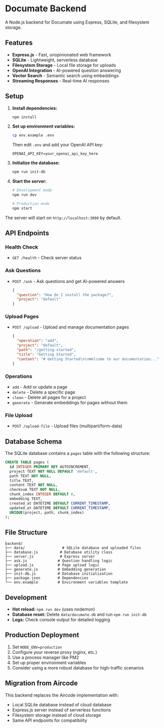 # Documate Backend

A Node.js backend for Documate using Express, SQLite, and filesystem storage.

## Features

- **Express.js** - Fast, unopinionated web framework
- **SQLite** - Lightweight, serverless database
- **Filesystem Storage** - Local file storage for uploads
- **OpenAI Integration** - AI-powered question answering
- **Vector Search** - Semantic search using embeddings
- **Streaming Responses** - Real-time AI responses

## Setup

1. **Install dependencies:**
   ```bash
   npm install
   ```

2. **Set up environment variables:**
   ```bash
   cp env.example .env
   ```
   Then edit `.env` and add your OpenAI API key:
   ```
   OPENAI_API_KEY=your_openai_api_key_here
   ```

3. **Initialize the database:**
   ```bash
   npm run init-db
   ```

4. **Start the server:**
   ```bash
   # Development mode
   npm run dev
   
   # Production mode
   npm start
   ```

The server will start on `http://localhost:3000` by default.

## API Endpoints

### Health Check
- `GET /health` - Check server status

### Ask Questions
- `POST /ask` - Ask questions and get AI-powered answers
  ```json
  {
    "question": "How do I install the package?",
    "project": "default"
  }
  ```

### Upload Pages
- `POST /upload` - Upload and manage documentation pages
  ```json
  {
    "operation": "add",
    "project": "default",
    "path": "/getting-started",
    "title": "Getting Started",
    "content": "# Getting Started\n\nWelcome to our documentation..."
  }
  ```

### Operations
- `add` - Add or update a page
- `delete` - Delete a specific page
- `clean` - Delete all pages for a project
- `generate` - Generate embeddings for pages without them

### File Upload
- `POST /upload-file` - Upload files (multipart/form-data)

## Database Schema

The SQLite database contains a `pages` table with the following structure:

```sql
CREATE TABLE pages (
  id INTEGER PRIMARY KEY AUTOINCREMENT,
  project TEXT NOT NULL DEFAULT 'default',
  path TEXT NOT NULL,
  title TEXT,
  content TEXT NOT NULL,
  checksum TEXT NOT NULL,
  chunk_index INTEGER DEFAULT 0,
  embedding TEXT,
  created_at DATETIME DEFAULT CURRENT_TIMESTAMP,
  updated_at DATETIME DEFAULT CURRENT_TIMESTAMP,
  UNIQUE(project, path, chunk_index)
);
```

## File Structure

```
backend/
├── data/                 # SQLite database and uploaded files
├── database.js          # Database utility class
├── server.js            # Express server
├── ask.js              # Question handling logic
├── upload.js           # Page upload logic
├── generate.js         # Embedding generation
├── init-db.js          # Database initialization
├── package.json        # Dependencies
└── env.example         # Environment variables template
```

## Development

- **Hot reload:** `npm run dev` (uses nodemon)
- **Database reset:** Delete `data/documate.db` and run `npm run init-db`
- **Logs:** Check console output for detailed logging

## Production Deployment

1. Set `NODE_ENV=production`
2. Configure your reverse proxy (nginx, etc.)
3. Use a process manager like PM2
4. Set up proper environment variables
5. Consider using a more robust database for high-traffic scenarios

## Migration from Aircode

This backend replaces the Aircode implementation with:
- Local SQLite database instead of cloud database
- Express.js server instead of serverless functions
- Filesystem storage instead of cloud storage
- Same API endpoints for compatibility
